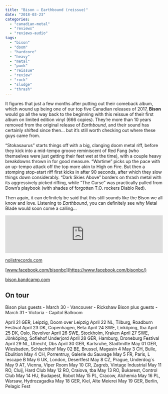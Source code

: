 ```yaml
---
title: "Bison – Earthbound (reissue)"
date: "2018-03-23"
categories: 
  - "canadian-metal"
  - "reviews"
  - "reviews-audio"
tags: 
  - "bison"
  - "doom"
  - "hardcore"
  - "heavy"
  - "metal"
  - "punk"
  - "reissue"
  - "review"
  - "rock"
  - "sludge"
  - "thrash"
---
```


It figures that just a few months after putting out their comeback album, which wound up being one of our top five Canadian releases of 2017, **Bison** would go all the way back to the beginning with this reissue of their first album on limited edition vinyl (666 copies). They’re more than 10 years removed from the original release of _Earthbound_, and their sound has certainly shifted since then… but it’s still worth checking out where these guys came from.

“Stokasaurus” starts things off with a big, clanging doom metal riff, before they kick into a mid-tempo groove reminiscent of Red Fang (who themselves were just getting their feet wet at the time), with a couple heavy breakdowns thrown in for good measure. “Wartime” picks up the pace with an up-tempo attack off the top more akin to High on Fire. But then a stomping stop-start riff first kicks in after 90 seconds, after which they slow things down considerably. “Dark Skies Above” borders on thrash metal with its aggressively picked riffing, while “The Curse” was practically pulled from Down’s playbook (with shades of forgotten T.O. rockers Diablo Red).

Then again, it can definitely be said that this still sounds like the Bison we all know and love. Listening to _Earthbound_, you can definitely see why Metal Blade would soon come a calling…

<iframe style="border: 0; width: 100%; height: 120px;" src="http://bandcamp.com/EmbeddedPlayer/album=946650681/size=large/bgcol=ffffff/linkcol=0687f5/tracklist=false/artwork=small/transparent=true/" width="300" height="150" seamless=""><a href="http://store.nolistrecords.com/album/earthbound">Earthbound by BISON</a></iframe>

[nolistrecords.com](http://nolistrecords.com/)

[www.facebook.com/bisonbc](https://www.facebook.com/bisonbc/)

[bison.bandcamp.com](https://bison.bandcamp.com/)

## On tour

Bison plus guests - March 30 - Vancouver - Rickshaw Bison plus guests - March 31 - Victoria - Capitol Ballroom

April 21 GER, Leipzig, Doom over Leipzig April 22 NL, Tilburg, Roadburn Festival April 23 DK, Copenhagen, Beta April 24 SWE, Linköping, tba April 25 DK, Oslo, Revolver April 26 SWE, Stockholm, Kraken April 27 SWE, Jönköping, Sofiehof Underjord April 28 GER, Hamburg, Droneburg Festival April 29 NL, Utrecht, Dbs April 30 GER, Karlsruhe, Stadtmitte May 01 GER, Wiesbaden, Schlachthof May 02 BE, Brussel, Magasin 4 May 3 CH, Bulle, Ebulition May 4 CH, Porrentruy, Galerie du Sauvage May 5 FR, Paris, L´escape B May 6 UK, London, Desertfest May 8 CZ, Prague, Underdog´s May 9 AT, Vienna, Viper Room May 10 CR, Zagreb, Vintage Industrial May 11 RO, Cluij, Hard Club May 12 RO, Craiova, tba May 13 RO, Bukarest, Control Club May 14 HU, Budapest, Robot May 15 PL, Cracow, Alchemia May 16 PL, Warsaw, Hydrozagadka May 18 GER, Kiel, Alte Meierei May 19 GER, Berlin, Pelagic Fest
